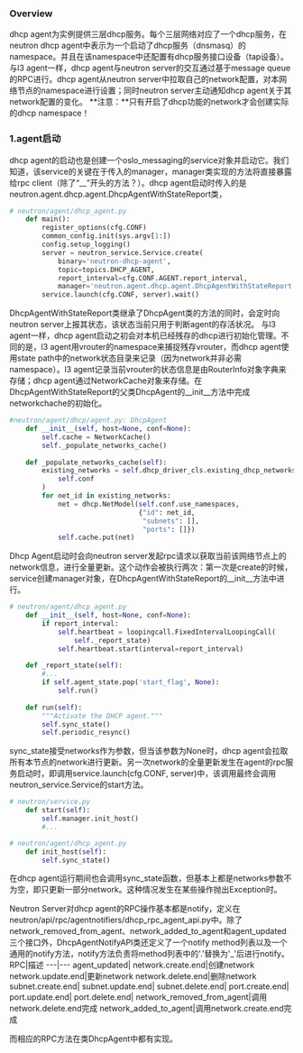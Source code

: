 ﻿### Overview

dhcp agent为实例提供三层dhcp服务。每个三层网络对应了一个dhcp服务，在neutron dhcp agent中表示为一个启动了dhcp服务（dnsmasq）的namespace。并且在该namespace中还配置有dhcp服务接口设备（tap设备）。
与l3 agent一样，dhcp agent与neutron server的交互通过基于message queue的RPC进行。dhcp agent从neutron server中拉取自己的network配置，对本网络节点的namespace进行设置；同时neutron server主动通知dhcp agent关于其network配置的变化。
**注意：**只有开启了dhcp功能的network才会创建实际的dhcp namespace！

### 1.agent启动
dhcp agent的启动也是创建一个oslo_messaging的service对象并启动它。我们知道，该service的关键在于传入的manager，manager类实现的方法将直接暴露给rpc client（除了“__”开头的方法？）。dhcp agent启动时传入的是neutron.agent.dhcp.agent.DhcpAgentWithStateReport类，
```python
# neutron/agent/dhcp_agent.py
    def main():
        register_options(cfg.CONF)
        common_config.init(sys.argv[1:])
        config.setup_logging()
        server = neutron_service.Service.create(
            binary='neutron-dhcp-agent',
            topic=topics.DHCP_AGENT,
            report_interval=cfg.CONF.AGENT.report_interval,
            manager='neutron.agent.dhcp.agent.DhcpAgentWithStateReport')
        service.launch(cfg.CONF, server).wait()
```
DhcpAgentWithStateReport类继承了DhcpAgent类的方法的同时，会定时向neutron server上报其状态，该状态当前只用于判断agent的存活状况。
与l3 agent一样，dhcp agent启动之初会对本机已经残存的dhcp进行初始化管理。不同的是，l3 agent用vrouter的namespace来捕捉残存vrouter，而dhcp agent使用state path中的network状态目录来记录（因为network并非必需namespace）。l3 agent记录当前vrouter的状态信息是由RouterInfo对象字典来存储；dhcp agent通过NetworkCache对象来存储。在DhcpAgentWithStateReport的父类DhcpAgent的__init__方法中完成networkchache的初始化。
```python
#neutron/agent/dhcp/agent.py: DhcpAgent
    def __init__(self, host=None, conf=None):
        self.cache = NetworkCache()
        self._populate_networks_cache()
        
    def _populate_networks_cache(self):
        existing_networks = self.dhcp_driver_cls.existing_dhcp_networks(
            self.conf
        )
        for net_id in existing_networks:
            net = dhcp.NetModel(self.conf.use_namespaces,
                                {"id": net_id,
                                 "subnets": [],
                                 "ports": []})
            self.cache.put(net)
```

Dhcp Agent启动时会向neutron server发起rpc请求以获取当前该网络节点上的network信息，进行全量更新。这个动作会被执行两次：第一次是create的时候，service创建manager对象，在DhcpAgentWithStateReport的__init__方法中进行。
```python
# neutron/agent/dhcp_agent.py
    def __init__(self, host=None, conf=None):
        if report_interval:
            self.heartbeat = loopingcall.FixedIntervalLoopingCall(
                self._report_state)
            self.heartbeat.start(interval=report_interval) 
            
    def _report_state(self):
        #...
        if self.agent_state.pop('start_flag', None):
            self.run()
    
    def run(self):
        """Activate the DHCP agent."""
        self.sync_state()
        self.periodic_resync()
```
sync_state接受networks作为参数，但当该参数为None时，dhcp agent会拉取所有本节点的network进行更新。另一次network的全量更新发生在agent的rpc服务启动时，即调用service.launch(cfg.CONF, server)中，该调用最终会调用neutron_service.Service的start方法。
```python
# neutron/service.py
    def start(self):
        self.manager.init_host()
        #...

# neutron/agent/dhcp_agent.py
    def init_host(self):
        self.sync_state()
```
在dhcp agent运行期间也会调用sync_state函数，但基本上都是networks参数不为空，即只更新一部分network。这种情况发生在某些操作抛出Exception时。

Neutron Server对dhcp agent的RPC操作基本都是notify，定义在neutron/api/rpc/agentnotifiers/dhcp_rpc_agent_api.py中。除了network_removed_from_agent、network_added_to_agent和agent_updated三个接口外，DhcpAgentNotifyAPI类还定义了一个notify method列表以及一个通用的notify方法，notify方法负责将method列表中的'.'替换为'_'后进行notify。
RPC|描述
---|---
agent_updated|
network.create.end|创建network
network.update.end|更新network
network.delete.end|删除network
subnet.create.end|
subnet.update.end|
subnet.delete.end|
port.create.end|
port.update.end|
port.delete.end|
network_removed_from_agent|调用network.delete.end完成
network_added_to_agent|调用network.create.end完成

而相应的RPC方法在类DhcpAgent中都有实现。